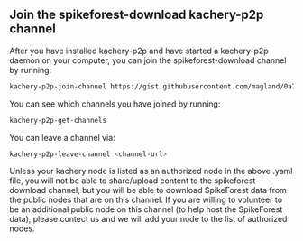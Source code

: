 ## Join the spikeforest-download kachery-p2p channel

After you have installed kachery-p2p and have started a kachery-p2p daemon on your computer, you can join the spikeforest-download channel by running:

```bash
kachery-p2p-join-channel https://gist.githubusercontent.com/magland/0a732d4562ec87d0f1b9baf7eed2718d/raw/spikeforest-download-channel.yaml
```

You can see which channels you have joined by running:

```bash
kachery-p2p-get-channels
```

You can leave a channel via:

```bash
kachery-p2p-leave-channel <channel-url>
```

Unless your kachery node is listed as an authorized node in the above .yaml file, you will not be able to share/upload content to the spikeforest-download channel, but you will be able to download SpikeForest data from the public nodes that are on this channel. If you are willing to volunteer to be an additional public node on this channel (to help host the SpikeForest data), please contect us and we will add your node to the list of authorized nodes.